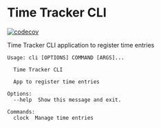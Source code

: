 # Time Tracker CLI
[![codecov](https://codecov.io/gh/israteneda/ttcli/branch/main/graph/badge.svg?token=TLLH7LGLJ0)](https://codecov.io/gh/israteneda/ttcli)

Time Tracker CLI application to register time entries

```
Usage: cli [OPTIONS] COMMAND [ARGS]...

  Time Tracker CLI

  App to register time entries

Options:
  --help  Show this message and exit.

Commands:
  clock  Manage time entries
```
